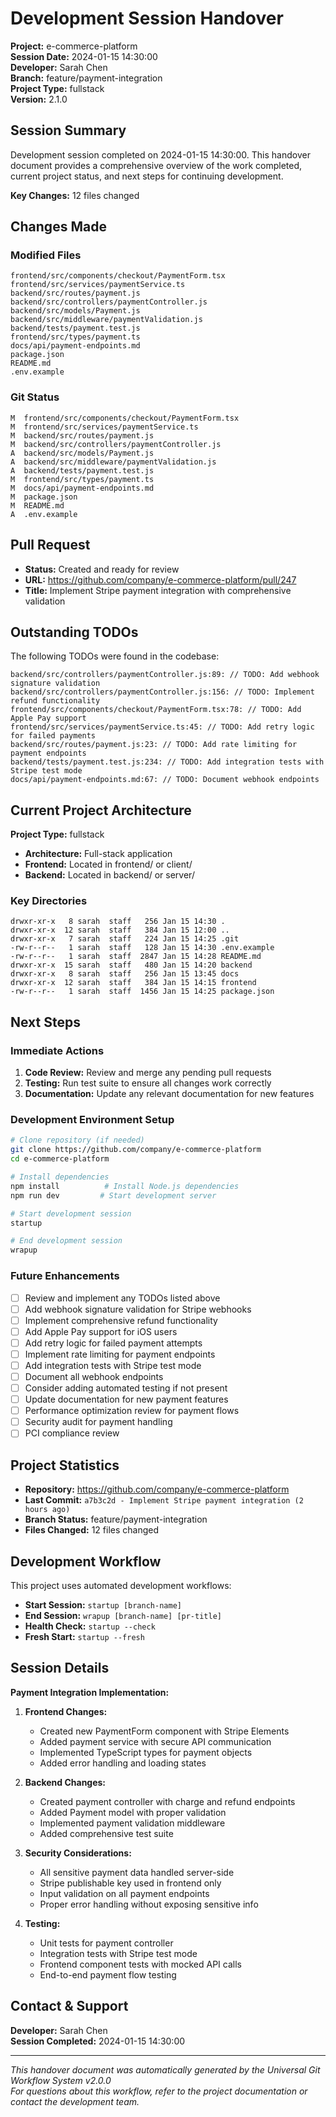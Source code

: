 # Development Session Handover

**Project:** e-commerce-platform  
**Session Date:** 2024-01-15 14:30:00  
**Developer:** Sarah Chen  
**Branch:** feature/payment-integration  
**Project Type:** fullstack  
**Version:** 2.1.0

## Session Summary

Development session completed on 2024-01-15 14:30:00. This handover document provides a comprehensive overview of the work completed, current project status, and next steps for continuing development.

**Key Changes:** 12 files changed

## Changes Made

### Modified Files
```
frontend/src/components/checkout/PaymentForm.tsx
frontend/src/services/paymentService.ts
backend/src/routes/payment.js
backend/src/controllers/paymentController.js
backend/src/models/Payment.js
backend/src/middleware/paymentValidation.js
backend/tests/payment.test.js
frontend/src/types/payment.ts
docs/api/payment-endpoints.md
package.json
README.md
.env.example
```

### Git Status
```
M  frontend/src/components/checkout/PaymentForm.tsx
M  frontend/src/services/paymentService.ts
M  backend/src/routes/payment.js
M  backend/src/controllers/paymentController.js
A  backend/src/models/Payment.js
A  backend/src/middleware/paymentValidation.js
A  backend/tests/payment.test.js
M  frontend/src/types/payment.ts
M  docs/api/payment-endpoints.md
M  package.json
M  README.md
A  .env.example
```

## Pull Request

- **Status:** Created and ready for review
- **URL:** https://github.com/company/e-commerce-platform/pull/247
- **Title:** Implement Stripe payment integration with comprehensive validation

## Outstanding TODOs

The following TODOs were found in the codebase:
```
backend/src/controllers/paymentController.js:89: // TODO: Add webhook signature validation
backend/src/controllers/paymentController.js:156: // TODO: Implement refund functionality
frontend/src/components/checkout/PaymentForm.tsx:78: // TODO: Add Apple Pay support
frontend/src/services/paymentService.ts:45: // TODO: Add retry logic for failed payments
backend/src/routes/payment.js:23: // TODO: Add rate limiting for payment endpoints
backend/tests/payment.test.js:234: // TODO: Add integration tests with Stripe test mode
docs/api/payment-endpoints.md:67: // TODO: Document webhook endpoints
```

## Current Project Architecture

**Project Type:** fullstack

- **Architecture:** Full-stack application
- **Frontend:** Located in frontend/ or client/
- **Backend:** Located in backend/ or server/

### Key Directories
```
drwxr-xr-x   8 sarah  staff   256 Jan 15 14:30 .
drwxr-xr-x  12 sarah  staff   384 Jan 15 12:00 ..
drwxr-xr-x   7 sarah  staff   224 Jan 15 14:25 .git
-rw-r--r--   1 sarah  staff   128 Jan 15 14:30 .env.example
-rw-r--r--   1 sarah  staff  2847 Jan 15 14:28 README.md
drwxr-xr-x  15 sarah  staff   480 Jan 15 14:20 backend
drwxr-xr-x   8 sarah  staff   256 Jan 15 13:45 docs
drwxr-xr-x  12 sarah  staff   384 Jan 15 14:15 frontend
-rw-r--r--   1 sarah  staff  1456 Jan 15 14:25 package.json
```

## Next Steps

### Immediate Actions
1. **Code Review:** Review and merge any pending pull requests
2. **Testing:** Run test suite to ensure all changes work correctly
3. **Documentation:** Update any relevant documentation for new features

### Development Environment Setup
```bash
# Clone repository (if needed)
git clone https://github.com/company/e-commerce-platform
cd e-commerce-platform

# Install dependencies
npm install          # Install Node.js dependencies
npm run dev         # Start development server

# Start development session
startup

# End development session
wrapup
```

### Future Enhancements
- [ ] Review and implement any TODOs listed above
- [ ] Add webhook signature validation for Stripe webhooks
- [ ] Implement comprehensive refund functionality
- [ ] Add Apple Pay support for iOS users
- [ ] Add retry logic for failed payment attempts
- [ ] Implement rate limiting for payment endpoints
- [ ] Add integration tests with Stripe test mode
- [ ] Document all webhook endpoints
- [ ] Consider adding automated testing if not present
- [ ] Update documentation for new payment features
- [ ] Performance optimization review for payment flows
- [ ] Security audit for payment handling
- [ ] PCI compliance review

## Project Statistics

- **Repository:** https://github.com/company/e-commerce-platform
- **Last Commit:** `a7b3c2d - Implement Stripe payment integration (2 hours ago)`
- **Branch Status:** feature/payment-integration
- **Files Changed:** 12 files changed

## Development Workflow

This project uses automated development workflows:

- **Start Session:** `startup [branch-name]`
- **End Session:** `wrapup [branch-name] [pr-title]`
- **Health Check:** `startup --check`
- **Fresh Start:** `startup --fresh`

## Session Details

**Payment Integration Implementation:**

1. **Frontend Changes:**
   - Created new PaymentForm component with Stripe Elements
   - Added payment service with secure API communication
   - Implemented TypeScript types for payment objects
   - Added error handling and loading states

2. **Backend Changes:**
   - Created payment controller with charge and refund endpoints
   - Added Payment model with proper validation
   - Implemented payment validation middleware
   - Added comprehensive test suite

3. **Security Considerations:**
   - All sensitive payment data handled server-side
   - Stripe publishable key used in frontend only
   - Input validation on all payment endpoints
   - Proper error handling without exposing sensitive info

4. **Testing:**
   - Unit tests for payment controller
   - Integration tests with Stripe test mode
   - Frontend component tests with mocked API calls
   - End-to-end payment flow testing

## Contact & Support

**Developer:** Sarah Chen  
**Session Completed:** 2024-01-15 14:30:00

---

*This handover document was automatically generated by the Universal Git Workflow System v2.0.0*  
*For questions about this workflow, refer to the project documentation or contact the development team.*